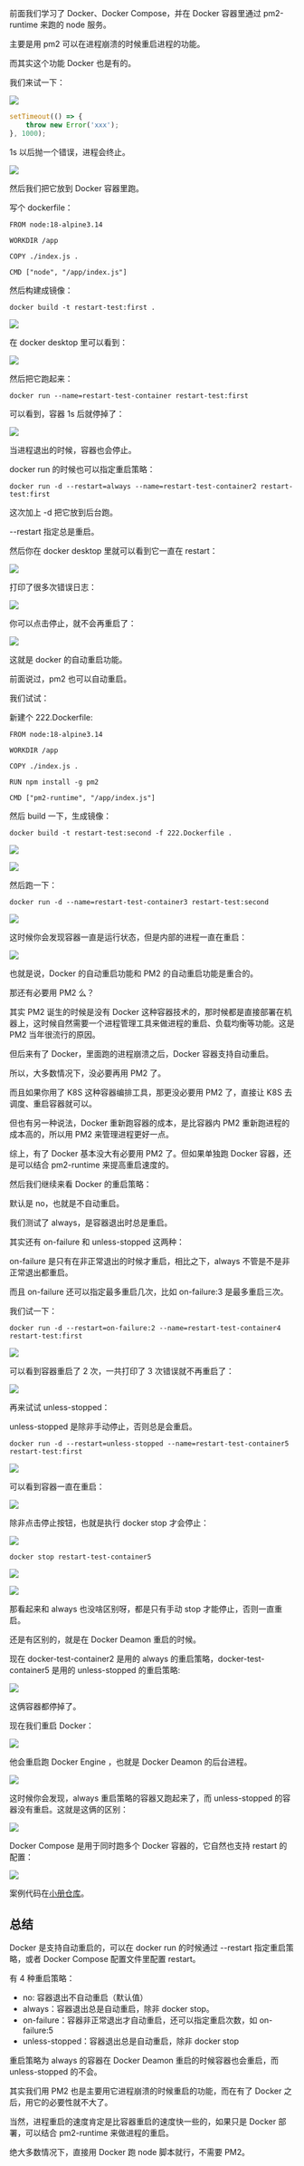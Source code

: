 前面我们学习了 Docker、Docker Compose，并在 Docker 容器里通过 pm2-runtime 来跑的 node 服务。

主要是用 pm2 可以在进程崩溃的时候重启进程的功能。

而其实这个功能 Docker 也是有的。

我们来试一下：

![](//liushuaiyang.oss-cn-shanghai.aliyuncs.com/nest-docs/image/78-1.png)

```javascript
setTimeout(() => {
    throw new Error('xxx');
}, 1000);
```
1s 以后抛一个错误，进程会终止。

![](//liushuaiyang.oss-cn-shanghai.aliyuncs.com/nest-docs/image/78-2.png)

然后我们把它放到 Docker 容器里跑。

写个 dockerfile：

```docker
FROM node:18-alpine3.14

WORKDIR /app

COPY ./index.js .

CMD ["node", "/app/index.js"]
```
然后构建成镜像：

```shell
docker build -t restart-test:first .
```
![](//liushuaiyang.oss-cn-shanghai.aliyuncs.com/nest-docs/image/78-3.png)

在 docker desktop 里可以看到：

![](//liushuaiyang.oss-cn-shanghai.aliyuncs.com/nest-docs/image/78-4.png)

然后把它跑起来：

```
docker run --name=restart-test-container restart-test:first
```
可以看到，容器 1s 后就停掉了：

![](//liushuaiyang.oss-cn-shanghai.aliyuncs.com/nest-docs/image/78-5.png)

当进程退出的时候，容器也会停止。

docker run 的时候也可以指定重启策略：
```
docker run -d --restart=always --name=restart-test-container2 restart-test:first
```
这次加上 -d 把它放到后台跑。

--restart 指定总是重启。

然后你在 docker desktop 里就可以看到它一直在 restart：

![](//liushuaiyang.oss-cn-shanghai.aliyuncs.com/nest-docs/image/78-6.png)

打印了很多次错误日志：

![](//liushuaiyang.oss-cn-shanghai.aliyuncs.com/nest-docs/image/78-7.png)

你可以点击停止，就不会再重启了：

![](//liushuaiyang.oss-cn-shanghai.aliyuncs.com/nest-docs/image/78-8.png)

这就是 docker 的自动重启功能。

前面说过，pm2 也可以自动重启。

我们试试：

新建个 222.Dockerfile:

```docker
FROM node:18-alpine3.14

WORKDIR /app

COPY ./index.js .

RUN npm install -g pm2

CMD ["pm2-runtime", "/app/index.js"]

```
然后 build 一下，生成镜像：

```
docker build -t restart-test:second -f 222.Dockerfile .
```

![](//liushuaiyang.oss-cn-shanghai.aliyuncs.com/nest-docs/image/78-9.png)

![](//liushuaiyang.oss-cn-shanghai.aliyuncs.com/nest-docs/image/78-10.png)

然后跑一下：
```
docker run -d --name=restart-test-container3 restart-test:second
```

![](//liushuaiyang.oss-cn-shanghai.aliyuncs.com/nest-docs/image/78-11.png)

这时候你会发现容器一直是运行状态，但是内部的进程一直在重启：

![](//liushuaiyang.oss-cn-shanghai.aliyuncs.com/nest-docs/image/78-12.png)

也就是说，Docker 的自动重启功能和 PM2 的自动重启功能是重合的。

那还有必要用 PM2 么？

其实 PM2 诞生的时候是没有 Docker 这种容器技术的，那时候都是直接部署在机器上，这时候自然需要一个进程管理工具来做进程的重启、负载均衡等功能。这是 PM2 当年很流行的原因。

但后来有了 Docker，里面跑的进程崩溃之后，Docker 容器支持自动重启。

所以，大多数情况下，没必要再用 PM2 了。

而且如果你用了 K8S 这种容器编排工具，那更没必要用 PM2 了，直接让 K8S 去调度、重启容器就可以。

但也有另一种说法，Docker 重新跑容器的成本，是比容器内 PM2 重新跑进程的成本高的，所以用 PM2 来管理进程更好一点。

综上，有了 Docker 基本没大有必要用 PM2 了。但如果单独跑 Docker 容器，还是可以结合 pm2-runtime 来提高重启速度的。

然后我们继续来看 Docker 的重启策略：

默认是 no，也就是不自动重启。

我们测试了 always，是容器退出时总是重启。

其实还有 on-failure 和 unless-stopped 这两种：

on-failure 是只有在非正常退出的时候才重启，相比之下，always 不管是不是非正常退出都重启。

而且 on-failure 还可以指定最多重启几次，比如 on-failure:3 是最多重启三次。

我们试一下：

```
docker run -d --restart=on-failure:2 --name=restart-test-container4 restart-test:first
```

![](//liushuaiyang.oss-cn-shanghai.aliyuncs.com/nest-docs/image/78-13.png)

可以看到容器重启了 2 次，一共打印了 3 次错误就不再重启了：

![](//liushuaiyang.oss-cn-shanghai.aliyuncs.com/nest-docs/image/78-14.png)

再来试试 unless-stopped：

unless-stopped 是除非手动停止，否则总是会重启。

```
docker run -d --restart=unless-stopped --name=restart-test-container5 restart-test:first
```

![](//liushuaiyang.oss-cn-shanghai.aliyuncs.com/nest-docs/image/78-15.png)

可以看到容器一直在重启：

![](//liushuaiyang.oss-cn-shanghai.aliyuncs.com/nest-docs/image/78-16.png)

除非点击停止按钮，也就是执行 docker stop 才会停止：

![](//liushuaiyang.oss-cn-shanghai.aliyuncs.com/nest-docs/image/78-17.png)

```
docker stop restart-test-container5
```
![](//liushuaiyang.oss-cn-shanghai.aliyuncs.com/nest-docs/image/78-18.png)


![](//liushuaiyang.oss-cn-shanghai.aliyuncs.com/nest-docs/image/78-19.png)

那看起来和 always 也没啥区别呀，都是只有手动 stop 才能停止，否则一直重启。

还是有区别的，就是在 Docker Deamon 重启的时候。

现在 docker-test-container2 是用的 always 的重启策略，docker-test-container5 是用的 unless-stopped 的重启策略:

![](//liushuaiyang.oss-cn-shanghai.aliyuncs.com/nest-docs/image/78-20.png)

这俩容器都停掉了。

现在我们重启 Docker：

![](//liushuaiyang.oss-cn-shanghai.aliyuncs.com/nest-docs/image/78-21.png)

他会重启跑 Docker Engine ，也就是 Docker Deamon 的后台进程。

![](//liushuaiyang.oss-cn-shanghai.aliyuncs.com/nest-docs/image/78-22.png)

这时候你会发现，always 重启策略的容器又跑起来了，而 unless-stopped 的容器没有重启。这就是这俩的区别：

![](//liushuaiyang.oss-cn-shanghai.aliyuncs.com/nest-docs/image/78-23.png)

Docker Compose 是用于同时跑多个 Docker 容器的，它自然也支持 restart 的配置：

![](//liushuaiyang.oss-cn-shanghai.aliyuncs.com/nest-docs/image/78-24.png)

案例代码在[小册仓库](https://github.com/QuarkGluonPlasma/nestjs-course-code/tree/main/docker-restart-test)。

## 总结

Docker 是支持自动重启的，可以在 docker run 的时候通过 --restart 指定重启策略，或者 Docker Compose 配置文件里配置 restart。

有 4 种重启策略：

- no: 容器退出不自动重启（默认值）
- always：容器退出总是自动重启，除非 docker stop。
- on-failure：容器非正常退出才自动重启，还可以指定重启次数，如 on-failure:5
- unless-stopped：容器退出总是自动重启，除非 docker stop

重启策略为 always 的容器在 Docker Deamon 重启的时候容器也会重启，而 unless-stopped 的不会。

其实我们用 PM2 也是主要用它进程崩溃的时候重启的功能，而在有了 Docker 之后，用它的必要性就不大了。

当然，进程重启的速度肯定是比容器重启的速度快一些的，如果只是 Docker 部署，可以结合 pm2-runtime 来做进程的重启。

绝大多数情况下，直接用 Docker 跑 node 脚本就行，不需要 PM2。
